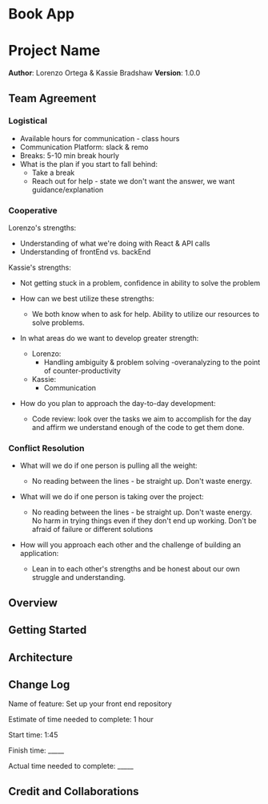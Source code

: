 # Book App

# Project Name

**Author**: Lorenzo Ortega & Kassie Bradshaw
**Version**: 1.0.0

## Team Agreement

### Logistical

* Available hours for communication - class hours
* Communication Platform: slack & remo
* Breaks: 5-10 min break hourly
* What is the plan if you start to fall behind:
  * Take a break
  * Reach out for help - state we don't want the answer, we want guidance/explanation

### Cooperative

Lorenzo's strengths:

* Understanding of what we're doing with React & API calls
* Understanding of frontEnd vs. backEnd

Kassie's strengths:

* Not getting stuck in a problem, confidence in ability to solve the problem

* How can we best utilize these strengths: 
  * We both know when to ask for help. Ability to utilize our resources to solve problems.

* In what areas do we want to develop greater strength:
  * Lorenzo:
    * Handling ambiguity & problem solving -overanalyzing to the point of counter-productivity
  * Kassie:
    * Communication

* How do you plan to approach the day-to-day development:
  * Code review: look over the tasks we aim to accomplish for the day and affirm we understand enough of the code to get them done.

### Conflict Resolution

* What will we do if one person is pulling all the weight:
  * No reading between the lines - be straight up. Don't waste energy.

* What will we do if one person is taking over the project:
  * No reading between the lines - be straight up. Don't waste energy. No harm in trying things even if they don't end up working. Don't be afraid of failure or different solutions

* How will you approach each other and the challenge of building an application:
  * Lean in to each other's strengths and be honest about our own struggle and understanding.

## Overview
<!-- Provide a high level overview of what this application is and why you are building it, beyond the fact that it's an assignment for this class. (i.e. What's your problem domain?) -->

## Getting Started
<!-- What are the steps that a user must take in order to build this app on their own machine and get it running? -->

## Architecture
<!-- Provide a detailed description of the application design. What technologies (languages, libraries, etc) you're using, and any other relevant design information. -->

## Change Log
Name of feature: Set up your front end repository

Estimate of time needed to complete: 1 hour

Start time: 1:45

Finish time: _____

Actual time needed to complete: _____

## Credit and Collaborations
<!-- Give credit (and a link) to other people or resources that helped you build this application. -->
